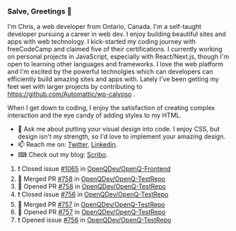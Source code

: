 ### Salve, Greetings 👋

I'm Chris, a web developer from Ontario, Canada. I'm a self-taught developer pursuing a career in web dev. I enjoy building beautiful sites and apps with web technology.
I kick-started my coding journey with freeCodeCamp and claimed five of their certifications.  I currently working on personal projects in JavaScript, especially with React/Next.js, though I'm open to learning other languages and frameworks. I love the web platform and I'm excited by the powerful technolgies which can developers can efficiently build amazing sites and apps with. Lately I've been getting my feet wet with larger projects by contributing to https://github.com/Automattic/wp-calypso .

When I get down to coding, I enjoy the satisfaction of creating complex interaction and the eye candy of adding styles to my HTML. 

- 💬 Ask me about putting your visual design into code. I enjoy CSS, but design isn't my strength, so I'd love to implement your amazing design.
- 📫 Reach me on: [Twitter](https://twitter.com/Christo28120856), [Linkedin](https://www.linkedin.com/in/christopher-stevers-07b9a5204/).
- ⌨ Check out my blog: [Scribo](https://christopherstevers.cf).
<!--
**Christopher-Stevers/Christopher-Stevers** is a ✨ _special_ ✨ repository because its `README.md` (this file) appears on your GitHub profile.

Here are some ideas to get you started:

- 🔭 I’m currently working on ...
- 🌱 I’m currently learning ...
- 👯 I’m looking to collaborate on ...
- 🤔 I’m looking for help with ...
- 😄 Pronouns: ...
- ⚡ Fun fact: ...
-->

<!--START_SECTION:activity-->
1. ❗️ Closed issue [#1065](https://github.com/OpenQDev/OpenQ-Frontend/issues/1065) in [OpenQDev/OpenQ-Frontend](https://github.com/OpenQDev/OpenQ-Frontend)
2. 🎉 Merged PR [#758](https://github.com/OpenQDev/OpenQ-TestRepo/pull/758) in [OpenQDev/OpenQ-TestRepo](https://github.com/OpenQDev/OpenQ-TestRepo)
3. 💪 Opened PR [#758](https://github.com/OpenQDev/OpenQ-TestRepo/pull/758) in [OpenQDev/OpenQ-TestRepo](https://github.com/OpenQDev/OpenQ-TestRepo)
4. ❗️ Closed issue [#756](https://github.com/OpenQDev/OpenQ-TestRepo/issues/756) in [OpenQDev/OpenQ-TestRepo](https://github.com/OpenQDev/OpenQ-TestRepo)
5. 🎉 Merged PR [#757](https://github.com/OpenQDev/OpenQ-TestRepo/pull/757) in [OpenQDev/OpenQ-TestRepo](https://github.com/OpenQDev/OpenQ-TestRepo)
6. 💪 Opened PR [#757](https://github.com/OpenQDev/OpenQ-TestRepo/pull/757) in [OpenQDev/OpenQ-TestRepo](https://github.com/OpenQDev/OpenQ-TestRepo)
7. ❗️ Opened issue [#756](https://github.com/OpenQDev/OpenQ-TestRepo/issues/756) in [OpenQDev/OpenQ-TestRepo](https://github.com/OpenQDev/OpenQ-TestRepo)
<!--END_SECTION:activity-->
